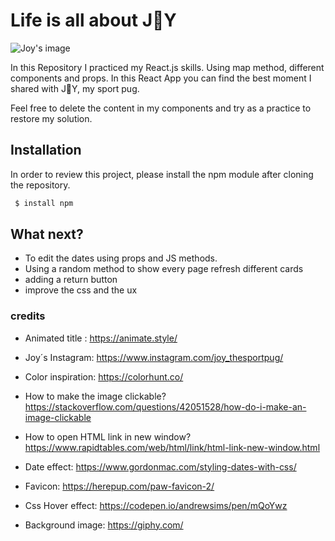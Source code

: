 # Life is all about J🐶Y

![Joy's image](https://i.ibb.co/1L2MXN0/IMG-1013-2.jpg)

In this Repository I practiced my React.js skills. Using map method, different components and props. In this React App you can find the best moment I shared with J🐶Y, my sport pug.

Feel free to delete the content in my components and try as a practice to restore my solution.

## Installation

In order to review this project, please install the npm module after cloning the repository.

```bash
 $ install npm
```

## What next?

- To edit the dates using props and JS methods.
- Using a random method to show every page refresh different cards
- adding a return button
- improve the css and the ux

### credits

- Animated title : https://animate.style/

- Joy´s Instagram: https://www.instagram.com/joy_thesportpug/

- Color inspiration: https://colorhunt.co/

- How to make the image clickable? https://stackoverflow.com/questions/42051528/how-do-i-make-an-image-clickable

- How to open HTML link in new window? https://www.rapidtables.com/web/html/link/html-link-new-window.html

- Date effect: https://www.gordonmac.com/styling-dates-with-css/

- Favicon: https://herepup.com/paw-favicon-2/

- Css Hover effect: https://codepen.io/andrewsims/pen/mQoYwz

- Background image: https://giphy.com/
